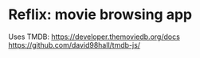 # Reflix: movie browsing app

Uses TMDB:
https://developer.themoviedb.org/docs
https://github.com/david98hall/tmdb-js/
